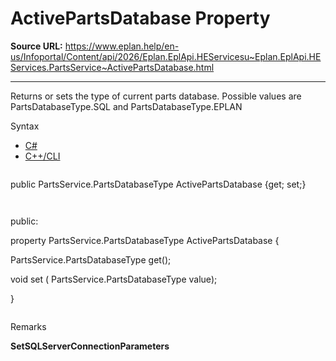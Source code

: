 # ActivePartsDatabase Property

**Source URL:** https://www.eplan.help/en-us/Infoportal/Content/api/2026/Eplan.EplApi.HEServicesu~Eplan.EplApi.HEServices.PartsService~ActivePartsDatabase.html

---

Returns or sets the type of current parts database. Possible values are PartsDatabaseType.SQL and PartsDatabaseType.EPLAN

Syntax

- [C#](#i-syntax-CS)
- [C++/CLI](#i-syntax-CPP2005)

```
```
public PartsService.PartsDatabaseType ActivePartsDatabase {get; set;}
```
```

```
```
public:

property PartsService.PartsDatabaseType ActivePartsDatabase {

   PartsService.PartsDatabaseType get();

   void set (    PartsService.PartsDatabaseType value);

}
```
```

Remarks

**SetSQLServerConnectionParameters**
